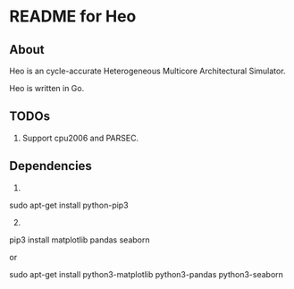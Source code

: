 # README for Heo

## About

Heo is an cycle-accurate Heterogeneous Multicore Architectural Simulator.

Heo is written in Go.

## TODOs

1. Support cpu2006 and PARSEC.

## Dependencies

1.
sudo apt-get install python-pip3

2.
pip3 install matplotlib pandas seaborn

or

sudo apt-get install python3-matplotlib python3-pandas python3-seaborn
